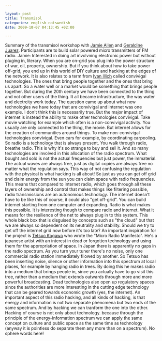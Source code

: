 ```yaml
--- 

layout: post
title: Transmisol 
categories: english notswedish
date: 2009-10-07 04:13:45 +02:00 

---
```


Summary of the transmisol workshop with [Jamie Allen](http://heavyside.net/) and [Geraldine Juarez](http://www.simple-mechanisms.com/). Participants are to build solar powered micro transmitters of FM radio. Jamie: Interested in doing art involvning electronic power but without pluging in, literary. When you are on-grid you plug into the power structure of war, oil, property, ownership. But if you think about how to take power off-grid, you end up in this world of DIY culture and hacking at the edges of the network. It is also relates to a term from [Ivan Illich](http://en.wikipedia.org/wiki/Ivan_Illich) called convivigal technologies. The ones that bring people together and the ones that bring us apart. So a water well or a market would be something that brings people together. But during the 20th century we have been connected to the thing and not other users of the thing. It all became infrastructure, the way water and electrcity work today. The question came up about what new technologies we have today that are convivigal and internet was one example. I don't think this is necessarily true. But the major impact of internet is instead the ability to make other technologies convivigal. Take movie watching for example which often is a non-convivigal activity. You usually are only connected to the thing, the movie. But internet allows for the creation of communities around things. To make non-convivigal technologies convivigal. Even cars for example, by coordinating carpooling. So radio is a technology that is always present. You walk through radio, breathe radio. This is why it's so strange to buy and sell it. And so many technologies are involved in this allocation of the radio spectrum. What bought and sold is not the actual frequencies but just power, the immaterial. The actual waves are always free, just as digital copies are always free no matter what the regulation says. This way of not confusing the regulation with the physical is what hacking is all about! So just as you can get off grid and claim energy from the sun you can claim space with radio frequencies. This means that compared to internet radio, which goes through all these layers of ownership and control that makes things like filtering possible, radio transmissions are an autonomous technology. The internet doesn't have to be like this of course, it could also "get off-grid". You can build internet starting from one computer and expanding. Radio is what makes this possible. It is interesting though to compare radio and internet. What it means for the resilience of the net to always plug in to this system. This whole black box that is disguised by concepts such as "the cloud" but that we are always so dependent on its neutrality and stability. Should we try to get off the internet grid now before it's too late? An important inspiration for the project is [Tetsuo Kogawa](http://anarchy.k2.tku.ac.jp/) who wrote the "Micro Radio Manifesto". He's a japanese artist with an interest in dead or forgotten technology and using them for the appropriation of space. In Japan there is apparently no gaps in the radio spectrum. As you turn your tuner there's no noise, only one commercial radio station immediately fllowed by another. So Tetsuo has been inserting noise, silence or other information into this spectrum at local places, for example by hanging radio in trees. By doing this he makes radio into a medium that brings people in, since you actually have to go visit this tree, rather than a medium that extends outwards through more and more powerful broadcasting. Dead technologies also open up regulatory spaces since the authorities are more interesting in the cutting edge technology that can be geared towards economic growth (yes, the internet). An important aspect of this radio hacking, and all kinds of hacking, is that energy and information is not two separate phenomena but two ends of the same spectrum. And by hacking we can tranform the one into the other. Hacking of course is not only about technology. because through the principle of the energy-information spectrum we can apply the same concept on culture and public space as the same time as technology (anyway it is pointless do separate them any more than on a spectrum). No sphere words here! 
